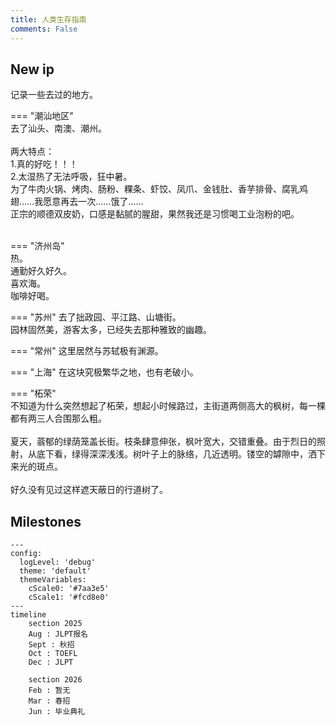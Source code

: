 ```yaml
---
title: 人类生存指南
comments: False
---
```


## New ip
记录一些去过的地方。

=== "潮汕地区"  
    去了汕头、南澳、潮州。<br>  
    两大特点：<br> 
        1.真的好吃！！！ <br>
        2.太湿热了无法呼吸，狂中暑。<br> 
    为了牛肉火锅、烤肉、肠粉、粿条、虾饺、凤爪、金钱肚、香芋排骨、腐乳鸡翅……我愿意再去一次……饿了……<br>
    正宗的顺德双皮奶，口感是黏腻的腥甜，果然我还是习惯喝工业泡粉的吧。<br><br>

=== "济州岛"  
    热。<br>
    通勤好久好久。<br>
    喜欢海。<br>
    咖啡好喝。<br>

=== "苏州"
    去了拙政园、平江路、山塘街。<br>
    园林固然美，游客太多，已经失去那种雅致的幽趣。<br>

=== "常州"
    这里居然与苏轼极有渊源。

=== "上海"
    在这块究极繁华之地，也有老破小。

=== "柘荣"  
    不知道为什么突然想起了柘荣，想起小时候路过，主街道两侧高大的枫树，每一棵都有两三人合围那么粗。<br><br>
    夏天，蓊郁的绿荫笼盖长街。枝条肆意伸张，枫叶宽大，交错重叠。由于烈日的照射，从底下看，绿得深深浅浅。树叶子上的脉络，几近透明。镂空的罅隙中，洒下来光的斑点。<br><br> 
    好久没有见过这样遮天蔽日的行道树了。

## Milestones
```mermaid
---
config:
  logLevel: 'debug'
  theme: 'default'
  themeVariables:
    cScale0: '#7aa3e5'
    cScale1: '#fcd8e0'
---
timeline    
    section 2025
    Aug : JLPT报名
    Sept : 秋招
    Oct : TOEFL
    Dec : JLPT 

    section 2026
    Feb : 暂无
    Mar : 春招
    Jun : 毕业典礼

```